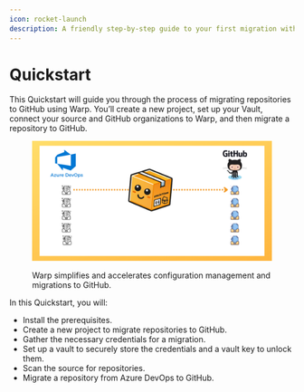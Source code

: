 ```yaml
---
icon: rocket-launch
description: A friendly step-by-step guide to your first migration with Warp.
---
```


# Quickstart

This Quickstart will guide you through the process of migrating repositories to GitHub using Warp. You’ll create a new project, set up your Vault, connect your source and GitHub organizations to Warp, and then migrate a repository to GitHub.

<figure><img src="../../media/images/quickstart/intro/migration.png" alt="Stylized diagram showing Warp migrating Azure DevOps repositories to GitHub."><figcaption><p>Warp simplifies and accelerates configuration management and migrations to GitHub.</p></figcaption></figure>

In this Quickstart, you will:

* Install the prerequisites.
* Create a new project to migrate repositories to GitHub.
* Gather the necessary credentials for a migration.
* Set up a vault to securely store the credentials and a vault key to unlock them.
* Scan the source for repositories.
* Migrate a repository from Azure DevOps to GitHub.
